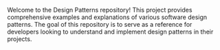 Welcome to the Design Patterns repository! This project provides comprehensive examples and explanations of various software design patterns. The goal of this repository is to serve as a reference for developers looking to understand and implement design patterns in their projects.
